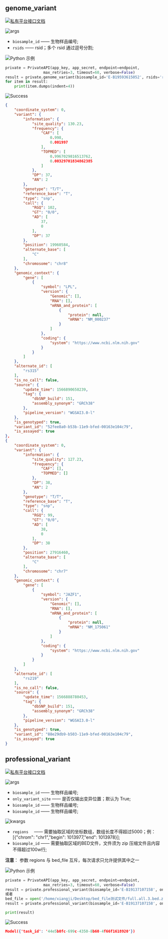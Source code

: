 ## genome_variant

[![私有平台接口文档](https://img.shields.io/badge/私有平台接口文档-lightgrey)](https://api.private.omgut.com/doc/#/variant/v2)


![args](https://img.shields.io/badge/请求参数-args-blue)

* `biosample_id` —— 生物样品编号;
* `rsids` —— rsid；多个 rsid 通过逗号分割;

![Python 示例](https://img.shields.io/badge/示例-Python-lightgrey)

```python
private = PrivateAPI(app_key, app_secret, endpoint=endpoint,
                 max_retries=3, timeout=60, verbose=False)
result = private.genome_variant(biosample_id='E-B19593615052', rsids='rs14,rs133,rs324,rs546')
for item in result:
    print(item.dumps(indent=4))
```


![Success](https://img.shields.io/badge/Output-Success-green)

```json
{
    "coordinate_system": 0, 
    "variant": {
        "information": {
            "site_quality": 130.23, 
            "frequency": {
                "CAF": [
                    0.998, 
                    0.001997
                ], 
                "TOPMED": [
                    0.9967029816513762, 
                    0.00329701834862385
                ]
            }, 
            "DP": 37, 
            "AN": 2
        }, 
        "genotype": "T/T", 
        "reference_base": "T", 
        "type": "snp", 
        "call": {
            "RGQ": 102, 
            "GT": "0/0", 
            "AD": [
                37, 
                0
            ], 
            "DP": 37
        }, 
        "position": 19960584, 
        "alternate_base": [
            "C"
        ], 
        "chromosome": "chr8"
    }, 
    "genomic_context": {
        "gene": [
            {
                "symbol": "LPL", 
                "version": {
                    "Genomic": [], 
                    "RNA": [], 
                    "mRNA_and_protein": [
                        {
                            "protein": null, 
                            "mRNA": "NM_000237"
                        }
                    ]
                }, 
                "coding": {
                    "system": "https://www.ncbi.nlm.nih.gov"
                }
            }
        ]
    }, 
    "alternate_id": [
        "rs315"
    ], 
    "is_no_call": false, 
    "source": {
        "update_time": 1566890658239, 
        "tag": {
            "dbSNP_build": 151, 
            "assembly_synonym": "GRCh38"
        }, 
        "pipeline_version": "WGSAI3.0-l"
    }, 
    "is_genotyped": true, 
    "variant_id": "52fee8a0-b53b-11e9-bfed-00163e104c79", 
    "is_assayed": true
}, 
{
    "coordinate_system": 0, 
    "variant": {
        "information": {
            "site_quality": 127.23, 
            "frequency": {
                "CAF": [], 
                "TOPMED": []
            }, 
            "DP": 38, 
            "AN": 2
        }, 
        "genotype": "T/T", 
        "reference_base": "T", 
        "type": "snp", 
        "call": {
            "RGQ": 99, 
            "GT": "0/0", 
            "AD": [
                38, 
                0
            ], 
            "DP": 38
        }, 
        "position": 27916460, 
        "alternate_base": [
            "C"
        ], 
        "chromosome": "chr7"
    }, 
    "genomic_context": {
        "gene": [
            {
                "symbol": "JAZF1", 
                "version": {
                    "Genomic": [], 
                    "RNA": [], 
                    "mRNA_and_protein": [
                        {
                            "protein": null, 
                            "mRNA": "NM_175061"
                        }
                    ]
                }, 
                "coding": {
                    "system": "https://www.ncbi.nlm.nih.gov"
                }
            }
        ]
    }, 
    "alternate_id": [
        "rs219"
    ], 
    "is_no_call": false, 
    "source": {
        "update_time": 1566888780453, 
        "tag": {
            "dbSNP_build": 151, 
            "assembly_synonym": "GRCh38"
        }, 
        "pipeline_version": "WGSAI3.0-l"
    }, 
    "is_genotyped": true, 
    "variant_id": "88e29db9-b503-11e9-bfed-00163e104c79", 
    "is_assayed": true
}
```


## professional_variant

[![私有平台接口文档](https://img.shields.io/badge/私有平台接口文档-lightgrey)](https://api.private.omgut.com/doc/#/variant/professional-variant)


![args](https://img.shields.io/badge/请求参数-args-blue)

* `biosample_id` —— 生物样品编号;
* `only_variant_site` —— 是否仅输出变异位置；默认为 True;
* `biosample_id` —— 生物样品编号;
* `biosample_id` —— 生物样品编号;

![kwargs](https://img.shields.io/badge/请求参数-kwargs-blue)

* `regions	` —— 需要抽取区域的坐标数组，数组长度不得超过5000；例：[{"chrom": "chr1","begin": 1013977,"end": 1013978}];
* `biosample_id` —— 需要抽取区域的BED文件，文件须为 zip 压缩文件且内容不得超过100w行;

**注意**： 参数 regions 与 bed_file 互斥，每次请求只允许提供其中之一


![Python 示例](https://img.shields.io/badge/示例-Python-lightgrey)

```python
private = PrivateAPI(app_key, app_secret, endpoint=endpoint,
                 max_retries=3, timeout=60, verbose=False)
result = private.professional_variant(biosample_id='E-B19137107158', only_variant_site=False, regions='[{"chr": "chr3","begin": 21733,"end": 30691},{"chr": "chr1","begin": 629556,"end": 784860},{"chr": "chr1","begin": 784860,"end": 817186}]')
或者
bed_file = open('/home/xiangji/Desktop/bed_file测试文件/full.all.3.bed.zip', 'rb')
result = private.professional_variant(biosample_id='E-B19137107158', only_variant_site=False, bed_file='/home/xiangji/Desktop/bed_file测试文件/full.all.3.bed.zip')

print(result)
```


![Success](https://img.shields.io/badge/Output-Success-green)

```json
Model({'task_id': '44e5b0fc-699c-4350-8b60-4f66f1618920'})
```